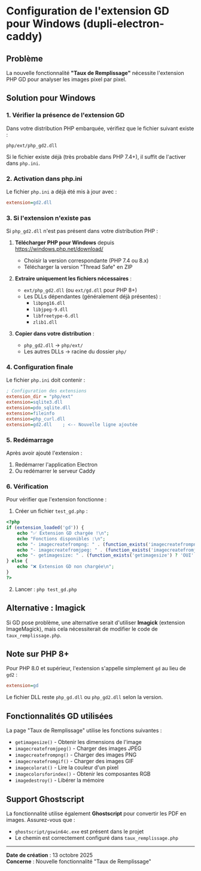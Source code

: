 # Configuration de l'extension GD pour Windows (dupli-electron-caddy)

## Problème
La nouvelle fonctionnalité **"Taux de Remplissage"** nécessite l'extension PHP GD pour analyser les images pixel par pixel.

## Solution pour Windows

### 1. Vérifier la présence de l'extension GD

Dans votre distribution PHP embarquée, vérifiez que le fichier suivant existe :
```
php/ext/php_gd2.dll
```

Si le fichier existe déjà (très probable dans PHP 7.4+), il suffit de l'activer dans `php.ini`.

### 2. Activation dans php.ini

Le fichier `php.ini` a déjà été mis à jour avec :
```ini
extension=gd2.dll
```

### 3. Si l'extension n'existe pas

Si `php_gd2.dll` n'est pas présent dans votre distribution PHP :

1. **Télécharger PHP pour Windows** depuis https://windows.php.net/download/
   - Choisir la version correspondante (PHP 7.4 ou 8.x)
   - Télécharger la version "Thread Safe" en ZIP

2. **Extraire uniquement les fichiers nécessaires** :
   - `ext/php_gd2.dll` (ou `ext/gd.dll` pour PHP 8+)
   - Les DLLs dépendantes (généralement déjà présentes) :
     - `libpng16.dll`
     - `libjpeg-9.dll`
     - `libfreetype-6.dll`
     - `zlib1.dll`

3. **Copier dans votre distribution** :
   - `php_gd2.dll` → `php/ext/`
   - Les autres DLLs → racine du dossier `php/`

### 4. Configuration finale

Le fichier `php.ini` doit contenir :
```ini
; Configuration des extensions
extension_dir = "php/ext"
extension=sqlite3.dll
extension=pdo_sqlite.dll
extension=fileinfo
extension=php_curl.dll
extension=gd2.dll    ; <-- Nouvelle ligne ajoutée
```

### 5. Redémarrage

Après avoir ajouté l'extension :
1. Redémarrer l'application Electron
2. Ou redémarrer le serveur Caddy

### 6. Vérification

Pour vérifier que l'extension fonctionne :
1. Créer un fichier `test_gd.php` :
```php
<?php
if (extension_loaded('gd')) {
    echo "✅ Extension GD chargée !\n";
    echo "Fonctions disponibles :\n";
    echo "- imagecreatefrompng: " . (function_exists('imagecreatefrompng') ? 'OUI' : 'NON') . "\n";
    echo "- imagecreatefromjpeg: " . (function_exists('imagecreatefromjpeg') ? 'OUI' : 'NON') . "\n";
    echo "- getimagesize: " . (function_exists('getimagesize') ? 'OUI' : 'NON') . "\n";
} else {
    echo "❌ Extension GD non chargée\n";
}
?>
```

2. Lancer : `php test_gd.php`

## Alternative : Imagick

Si GD pose problème, une alternative serait d'utiliser **Imagick** (extension ImageMagick), mais cela nécessiterait de modifier le code de `taux_remplissage.php`.

## Note sur PHP 8+

Pour PHP 8.0 et supérieur, l'extension s'appelle simplement `gd` au lieu de `gd2` :
```ini
extension=gd
```

Le fichier DLL reste `php_gd.dll` ou `php_gd2.dll` selon la version.

## Fonctionnalités GD utilisées

La page "Taux de Remplissage" utilise les fonctions suivantes :
- `getimagesize()` - Obtenir les dimensions de l'image
- `imagecreatefromjpeg()` - Charger des images JPEG
- `imagecreatefrompng()` - Charger des images PNG
- `imagecreatefromgif()` - Charger des images GIF
- `imagecolorat()` - Lire la couleur d'un pixel
- `imagecolorsforindex()` - Obtenir les composantes RGB
- `imagedestroy()` - Libérer la mémoire

## Support Ghostscript

La fonctionnalité utilise également **Ghostscript** pour convertir les PDF en images. Assurez-vous que :
- `ghostscript/gswin64c.exe` est présent dans le projet
- Le chemin est correctement configuré dans `taux_remplissage.php`

---

**Date de création** : 13 octobre 2025  
**Concerne** : Nouvelle fonctionnalité "Taux de Remplissage"






